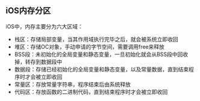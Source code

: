 ## iOS内存分区

iOS中，内存主要分为六大区域：

- 栈区：存储局部变量，当其作用域执行完毕之后，就会被系统立即收回
- 堆区：存储OC对象，手动申请的字节空间，需要调用free来释放
- BSS段：未初始化的全局变量和静态变量，一旦初始化就会从BSS段中回收掉，转存到数据段中
- 数据段：存储已经初始化的全局变量和静态变量，以及常量数据，直到结束程序时才会被立即收回
- 常量区：存放常量字符串，程序结束后由系统释放
- 代码区：存放函数的二进制代码，直到结束程序时才会被立即收回

